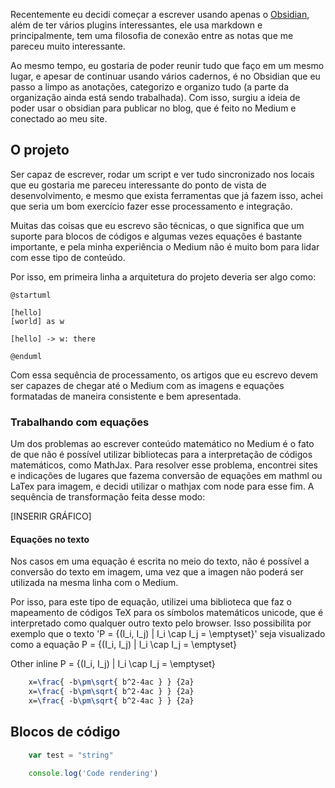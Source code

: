 Recentemente eu decidi começar a escrever usando apenas o [Obsidian](https://obsidian.md/), além de ter vários plugins interessantes, ele usa markdown e principalmente, tem uma filosofia de conexão entre as notas que me pareceu muito interessante.

Ao mesmo tempo, eu gostaria de poder reunir tudo que faço em um mesmo lugar,  e apesar de continuar usando vários cadernos, é no Obsidian que eu passo a limpo as anotações, categorizo e organizo tudo (a parte da organização ainda está sendo trabalhada). Com isso, surgiu a ideia de poder usar o obsidian para publicar no blog, que é feito no Medium e conectado ao meu site.

## O projeto

Ser capaz de escrever, rodar um script e ver tudo sincronizado nos locais que eu gostaria me pareceu interessante do ponto de vista de desenvolvimento, e mesmo que exista ferramentas que já fazem isso, achei que seria um bom exercício fazer esse processamento e integração.

Muitas das coisas que eu escrevo são técnicas, o que significa que um suporte para blocos de códigos e algumas vezes equações é bastante importante, e pela minha experiência o Medium não é muito bom para lidar com esse tipo de conteúdo.

Por isso, em primeira linha a arquitetura do projeto deveria ser algo como:

```plantuml
@startuml

[hello]
[world] as w

[hello] -> w: there

@enduml
```

Com essa sequência de processamento, os artigos que eu escrevo devem ser capazes de chegar até o Medium com as imagens e equações formatadas de maneira consistente e bem apresentada.

### Trabalhando com equações

Um dos problemas ao escrever conteúdo matemático no Medium é o fato de que não é possível utilizar bibliotecas para a interpretação de códigos matemáticos, como MathJax. Para resolver esse problema, encontrei sites e indicações de lugares que fazema conversão de equações em mathml ou LaTex para imagem, e decidi utilizar o mathjax com node para esse fim. A sequência de transformação feita desse modo:

[INSERIR GRÁFICO]

#### Equações no texto

Nos casos em uma equação é escrita no meio do texto, não é possível a conversão do texto em imagem, uma vez que a imagen não poderá ser utilizada na mesma linha com o Medium.

Por isso, para este tipo de equação, utilizei uma biblioteca que faz o mapeamento de códigos TeX para os símbolos matemáticos unicode, que é interpretado como qualquer outro texto pelo browser. Isso possibilita por exemplo que o texto 'P = {(I_i, I_j) | I_i \cap I_j = \emptyset}' seja visualizado como a equação 
<equation>P = {(I_i, I_j) | I_i \cap I_j = \emptyset}</equation>


Other inline <equation>P = {(I_i, I_j) | I_i \cap I_j = \emptyset}</equation>

```latex
    x=\frac{ -b\pm\sqrt{ b^2-4ac } } {2a}
    x=\frac{ -b\pm\sqrt{ b^2-4ac } } {2a}
    x=\frac{ -b\pm\sqrt{ b^2-4ac } } {2a}
```

## Blocos de código

```js
    var test = "string"

    console.log('Code rendering')
```
